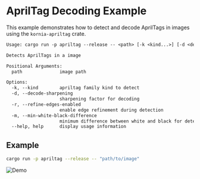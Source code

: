 # AprilTag Decoding Example

This example demonstrates how to detect and decode AprilTags in images using the
`kornia-apriltag` crate.

```txt
Usage: cargo run -p apriltag --release -- <path> [-k <kind...>] [-d <decode-sharpening>] [-r] [-m <min-white-black-difference>]

Detects AprilTags in a image

Positional Arguments:
  path              image path

Options:
  -k, --kind        apriltag family kind to detect
  -d, --decode-sharpening
                    sharpening factor for decoding
  -r, --refine-edges-enabled
                    enable edge refinement during detection
  -m, --min-white-black-difference
                    minimum difference between white and black for detection
  --help, help      display usage information
```

## Example

```bash
cargo run -p apriltag --release -- "path/to/image"
```

![Demo](https://github.com/user-attachments/assets/e515381c-eb82-4e44-bd40-fe063ffd36c1)
